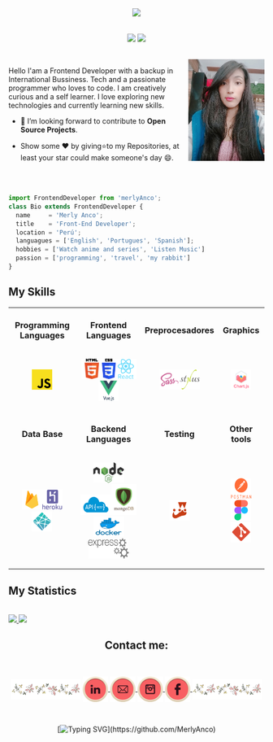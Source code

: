 <div align="center">
  <img src="./img/Banner Mer.gif" ><br/>
<br/>

  ![](https://komarev.com/ghpvc/?username=MerlyAnco&color=ff69b4)
    <img src="https://img.shields.io/badge/Languages-English%20%26%20Portugués-ff69b4" />
</div>
<br/>

<img align='right' src="./img/foto.jpg" width="150" height="200">

Hello I'am a Frontend Developer with a backup in International Bussiness. Tech and a passionate programmer who loves to code. I am creatively curious and a self learner. I love exploring new technologies and currently learning new skills.  <br> 

- 💬 I’m looking forward to contribute to **Open Source Projects**.

-  Show some ❤ by giving⭐to my Repositories, at least your star could make someone's day 😄.

<br><br>

```js
import FrontendDeveloper from 'merlyAnco';
class Bio extends FrontendDeveloper {
  name     = 'Merly Anco';
  title    = 'Front-End Developer';
  location = 'Perú';
  languagues = ['English', 'Portugues', 'Spanish'];
  hobbies = ['Watch anime and series', 'Listen Music']
  passion = ['programming', 'travel', 'my rabbit']
}
```
## My Skills

<div>

| | | | |
|--|--|--|--|
|<h3 align="center">Programming Languages</h3>|<h3 align="center">Frontend Languages</h3>|<h3 align="center">Preprocesadores</h3>|<h3 align="center">Graphics</h3>|
|<p align="center"><img title='Javascript' src='img/javascript.png' alt="javascript" width="40" height="40"/></a></p>|<p align="center"><a href="https://www.w3.org/html/" target="_blank" rel="noreferrer"><img title='Html5' src="img/html5.png"  alt="html5" width="40" height="40"/></a><a href="https://lenguajecss.com/css/" target="_blank" rel="noreferrer"><img title='Css3' src="img/css3.png"  alt="css3" width="27" height="40"/></a><a href="https://reactjs.org/" target="_blank" rel="noreferrer"><img title='react' src="img/react.svg    "  alt="react" width="40" height="40"/></a><a href="https://vuejs.org/" target="_blank" rel="noreferrer"><img title='vue' src="img/vue.svg"  alt="vue" width="40" height="40"/></a></p> |<p align=center><a href="https://sass-lang.com/" target="_blank" rel="noreferrer"><img title='sass' src="img/sass.svg"  alt="sass" width="40" height="40"/></a><a href="https://github.com/stylus/stylus" target="_blank" rel="noreferrer"><img title='stylus' src="img/stylus.png"  alt="stylus" width="40" height="40"/></a></p>|<p align="center"><a href="https://www.chartjs.org/" target="_blank" rel="noreferrer"><img title='chartjs' src="img/chart.svg"  alt="chartjs" width="40" height="40"/></a></p>|
|<h3 align="center">Data Base</h3>|<h3 align="center">Backend Languages</h3>|<h3 align="center">Testing</h3>| <h3 align="center">Other tools</h3>|
|<p align="center"><a href="https://firebase.google.com/" target="_blank" rel="noreferrer"><img title='firebase' src="img/firebase.svg"  alt="firebase" width="40" height="40"/></a><a href="https://www.heroku.com/" target="_blank" rel="noreferrer"><img title='heroku' src="img/heroku.svg"  alt="heroku" width="40" height="40"/></a><a href="https://www.netlify.com/" target="_blank" rel="noreferrer"><img title='netlify' src="img/netifly.svg"  alt="netlify" width="40" height="40"/></a></p>|<p align="center"><a href="https://nodejs.org/en/" target="_blank" rel="noreferrer"><img title='nodejs' src='img/node.png' alt="nodejs" width="60" height="40"/></a><a href="https://www.redhat.com/es/topics/api/what-is-a-rest-api" target="_blank" rel="noreferrer"><img title='api_rest' src='img/api_rest.png' alt="api_rest" width="60" height="40"/></a><a href="https://www.mongodb.org/html/" target="_blank" rel="noreferrer"><img title='mongodb' src='img/mongodb.png' alt="mongodb" width="50" height="60"/></a><a href="https://www.docker.com/" target="_blank" rel="noreferrer"><img title='docker' src='img/docker.png' alt="docker" width="60" height="40"/></a><a href="https://expressjs.com/" target="_blank" rel="noreferrer"><img title='expressjs' src='img/express-routing-logo.png' alt="expressjs" width="80" height="40"/></a></p>|<p align="center"><a href="https://jestjs.io/" target="_blank" rel="noreferrer"><img title='jestjs' src="img/jest.svg"  alt="jestjs" width="40" height="40"/></a></p>|<p align="center"><a href="https://www.postman.com/" target="_blank" rel="noreferrer"><img title='postman' src="img/postman-logo.png"  alt="postman" width="40" height="40"/></a> <a href="https://www.figma.com/" target="_blank" rel="noreferrer"><img title='figma' src="img/figma.svg"  alt="figma" width="40" height="40"/></a><a href="https://git-scm.com/" target="_blank" rel="noreferrer"><img title='git' src="img/git.svg"  alt="git" width="40" height="40"/></a>   </p>


</div>

## My Statistics

<br/>
<div align="left">
  <a href="https://abhigyantrips.dev/">
  <img width="49.5%" src="https://github-readme-stats.vercel.app/api?username=MerlyAnco&show_icons=true&theme=monokai&hide_border=true" />
    <img width="49.5%" src="https://github-readme-streak-stats.herokuapp.com/?user=MerlyAnco&theme=monokai&hide_border=true" />
  </a>
</div>

<h2 align="center">Contact me:</h2><br>

<p align="center">
<img align="center" title='LinkedIn' src="img/linea.gif" alt="Twitter" height="40"/>
  <a href="https://www.linkedin.com/in/merly-anco-porras-56917012b/" target="_blank">
    <img align="center" title='LinkedIn' src="img/linkedin.png" alt="Twitter" height="50" width="50" />
  </a>
  <a href="mailto:merly2257@gmail.com" target="_blank">
    <img align="center" title='Gmail' src="img/email.png" alt="Linkedin"  height="50" width="50" />
  </a>
  <a href="https://www.instagram.com/merly.anco/" target="_blank">
    <img align="center" title='Instagram' src="img/instagram.png" alt="Gmail" height="50" width="50" />
  </a>
  <a href="https://www.facebook.com/merly.ap22/" target="_blank">
    <img align="center" title='Facebook' src="img/fb.png" alt="Facebook" height="50" width="50" />
  </a>
  <img align="center" title='LinkedIn' src="img/linea.gif" alt="Twitter" height="40"/>
</p>
<br>

<div align="center">

[![Typing SVG](https://readme-typing-svg.herokuapp.com/?lines=Thanks+For+Visiting!!&center=true&color="ff69b4")](https://github.com/MerlyAnco)

</div>